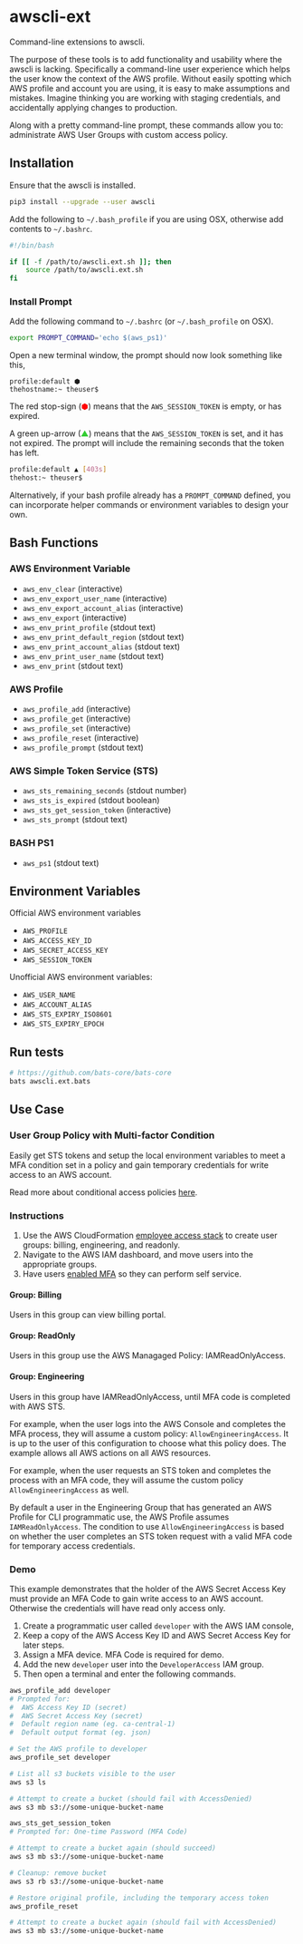 # awscli-ext
Command-line extensions to awscli.

The purpose of these tools is to add functionality and usability where the awscli is lacking. Specifically a command-line user experience which helps the user know the context of the AWS profile. Without easily spotting which AWS profile and account you are using, it is easy to make assumptions and mistakes. Imagine thinking you are working with staging credentials, and accidentally applying changes to production.

Along with a pretty command-line prompt, these commands allow you to: administrate AWS User Groups with custom access policy.

## Installation

Ensure that the awscli is installed.

```bash
pip3 install --upgrade --user awscli
```

Add the following to `~/.bash_profile` if you are using OSX, otherwise add contents to `~/.bashrc`.

```bash
#!/bin/bash

if [[ -f /path/to/awscli.ext.sh ]]; then
    source /path/to/awscli.ext.sh
fi
```

### Install Prompt

Add the following command to `~/.bashrc` (or `~/.bash_profile` on OSX).

```bash
export PROMPT_COMMAND='echo $(aws_ps1)'
```

Open a new terminal window, the prompt should now look something like this,

```
profile:default ⬢
thehostname:~ theuser$
```

The red stop-sign (<span style="color:#FF0000">⬢</span>) means that the `AWS_SESSION_TOKEN` is empty, or has expired.

A green up-arrow (<span style="color:#32CD32;">▲</span>) means that the `AWS_SESSION_TOKEN` is set, and it has not expired. The prompt will include the remaining seconds that the token has left.

```bash
profile:default ▲ [403s]
thehost:~ theuser$
```

Alternatively, if your bash profile already has a `PROMPT_COMMAND` defined, you can incorporate helper commands or environment variables to design your own.

## Bash Functions

### AWS Environment Variable
- `aws_env_clear` (interactive)
- `aws_env_export_user_name` (interactive)
- `aws_env_export_account_alias` (interactive)
- `aws_env_export` (interactive)
- `aws_env_print_profile` (stdout text)
- `aws_env_print_default_region` (stdout text)
- `aws_env_print_account_alias` (stdout text)
- `aws_env_print_user_name` (stdout text)
- `aws_env_print` (stdout text)

### AWS Profile
- `aws_profile_add` (interactive)
- `aws_profile_get` (interactive)
- `aws_profile_set` (interactive)
- `aws_profile_reset` (interactive)
- `aws_profile_prompt` (stdout text)

### AWS Simple Token Service (STS)
- `aws_sts_remaining_seconds` (stdout number)
- `aws_sts_is_expired` (stdout boolean)
- `aws_sts_get_session_token` (interactive)
- `aws_sts_prompt` (stdout text)

### BASH PS1
- `aws_ps1` (stdout text)

## Environment Variables

Official AWS environment variables
- `AWS_PROFILE`
- `AWS_ACCESS_KEY_ID`
- `AWS_SECRET_ACCESS_KEY`
- `AWS_SESSION_TOKEN`

Unofficial AWS environment variables:
- `AWS_USER_NAME`
- `AWS_ACCOUNT_ALIAS`
- `AWS_STS_EXPIRY_ISO8601`
- `AWS_STS_EXPIRY_EPOCH`

## Run tests

```bash
# https://github.com/bats-core/bats-core
bats awscli.ext.bats
```

## Use Case

### User Group Policy with Multi-factor Condition

Easily get STS tokens and setup the local environment variables to meet a MFA condition set in a policy and gain temporary credentials for write access to an AWS account.

Read more about conditional access policies [here](https://docs.aws.amazon.com/IAM/latest/UserGuide/id_credentials_mfa_configure-api-require.html).

### Instructions

1. Use the AWS CloudFormation [employee access stack](cloudformation/employee-access-stack.yaml) to create user groups: billing, engineering, and readonly.
2. Navigate to the AWS IAM dashboard, and move users into the appropriate groups.
3. Have users [enabled MFA](https://docs.aws.amazon.com/IAM/latest/UserGuide/id_credentials_mfa_enable_virtual.html) so they can perform self service.

#### Group: Billing

Users in this group can view billing portal.

#### Group: ReadOnly

Users in this group use the AWS Managaged Policy: IAMReadOnlyAccess.

#### Group: Engineering

Users in this group have IAMReadOnlyAccess, until MFA code is completed with AWS STS.

For example, when the user logs into the AWS Console and completes the MFA process, they will assume a custom policy: `AllowEngineeringAccess`. It is up to the user of this configuration to choose what this policy does. The example allows all AWS actions on all AWS resources.

For example, when the user requests an STS token and completes the process with an MFA code, they will assume the custom policy `AllowEngineeringAccess` as well.

By default a user in the Engineering Group that has generated an AWS Profile for CLI programmatic use, the AWS Profile assumes `IAMReadOnlyAccess`. The condition to use `AllowEngineeringAccess` is based on whether the user completes an STS token request with a valid MFA code for temporary access credentials.

### Demo

This example demonstrates that the holder of the AWS Secret Access Key must provide an MFA Code to gain write access to an AWS account. Otherwise the credentials will have read only access only.

1. Create a programmatic user called `developer` with the AWS IAM console,
1. Keep a copy of the AWS Access Key ID and AWS Secret Access Key for later steps.
1. Assign a MFA device. MFA Code is required for demo.
1. Add the new `developer` user into the `DeveloperAccess` IAM group.
1. Then open a terminal and enter the following commands.

```bash
aws_profile_add developer
# Prompted for:
#  AWS Access Key ID (secret)
#  AWS Secret Access Key (secret)
#  Default region name (eg. ca-central-1)
#  Default output format (eg. json)

# Set the AWS profile to developer
aws_profile_set developer

# List all s3 buckets visible to the user
aws s3 ls

# Attempt to create a bucket (should fail with AccessDenied)
aws s3 mb s3://some-unique-bucket-name

aws_sts_get_session_token
# Prompted for: One-time Password (MFA Code)

# Attempt to create a bucket again (should succeed)
aws s3 mb s3://some-unique-bucket-name

# Cleanup: remove bucket
aws s3 rb s3://some-unique-bucket-name

# Restore original profile, including the temporary access token
aws_profile_reset

# Attempt to create a bucket again (should fail with AccessDenied)
aws s3 mb s3://some-unique-bucket-name
```
